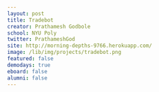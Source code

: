 ```yaml
---
layout: post
title: Tradebot
creator: Prathamesh Godbole
school: NYU Poly
twitter: PrathameshGod
site: http://morning-depths-9766.herokuapp.com/
image: /lib/img/projects/tradebot.png
featured: false
demodays: true
eboard: false
alumni: false
---
```

